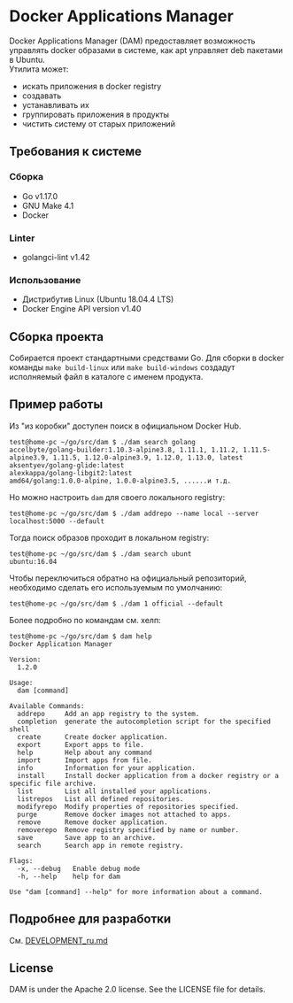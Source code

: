 # Docker Applications Manager
Docker Applications Manager (DAM) предоставляет возможность управлять docker образами в системе,
как apt управляет deb пакетами в Ubuntu.   
Утилита может:
- искать приложения в docker registry
- создавать
- устанавливать их
- группировать приложения в продукты
- чистить систему от старых приложений 

## Требования к системе
### Сборка
- Go v1.17.0
- GNU Make 4.1
- Docker
### Linter
- golangci-lint v1.42
### Использование
- Дистрибутив Linux (Ubuntu 18.04.4 LTS)
- Docker Engine API version v1.40

## Сборка проекта

Собирается проект стандартными средствами Go.
Для сборки в docker команды `make build-linux` или `make build-windows` создадут исполняемый файл в каталоге с именем продукта.

## Пример работы

Из "из коробки" доступен поиск в официальном Docker Hub.
```
test@home-pc ~/go/src/dam $ ./dam search golang
accelbyte/golang-builder:1.10.3-alpine3.8, 1.11.1, 1.11.2, 1.11.5-alpine3.9, 1.11.5, 1.12.0-alpine3.9, 1.12.0, 1.13.0, latest
aksentyev/golang-glide:latest
alexkappa/golang-libgit2:latest
amd64/golang:1.0.0-alpine, 1.0.0-alpine3.5, ......и т.д.
```

Но можно настроить `dam` для своего локального registry:
```
test@home-pc ~/go/src/dam $ ./dam addrepo --name local --server localhost:5000 --default
```

Тогда поиск образов проходит в локальном registry:
```
test@home-pc ~/go/src/dam $ ./dam search ubunt
ubuntu:16.04
```

Чтобы переключиться обратно на официальный репозиторий, необходимо сделать его используемым по умолчанию:
```
test@home-pc ~/go/src/dam $ ./dam 1 official --default
```

Более подробно по командам см. хелп:
```
test@home-pc ~/go/src/dam $ dam help
Docker Application Manager

Version:
  1.2.0

Usage:
  dam [command]

Available Commands:
  addrepo     Add an app registry to the system.
  completion  generate the autocompletion script for the specified shell
  create      Create docker application.
  export      Export apps to file.
  help        Help about any command
  import      Import apps from file.
  info        Information for your application.
  install     Install docker application from a docker registry or a specific file archive.
  list        List all installed your applications.
  listrepos   List all defined repositories.
  modifyrepo  Modify properties of repositories specified.
  purge       Remove docker images not attached to apps.
  remove      Remove docker application.
  removerepo  Remove registry specified by name or number.
  save        Save app to an archive.
  search      Search app in remote registry.

Flags:
  -x, --debug   Enable debug mode
  -h, --help    help for dam

Use "dam [command] --help" for more information about a command.

```

## Подробнее для разработки
См. [DEVELOPMENT_ru.md](docs/DEVELOPMENT_ru.md)

## License
DAM is under the Apache 2.0 license. See the LICENSE file for details.